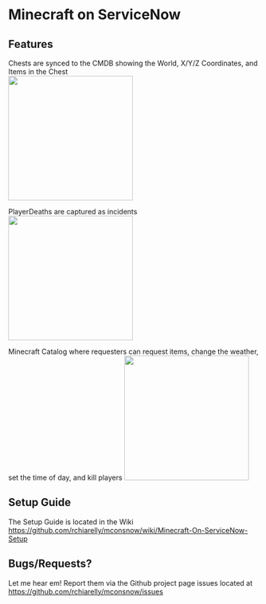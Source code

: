 # Minecraft on ServiceNow

## Features
Chests are synced to the CMDB showing the World, X/Y/Z Coordinates, and Items in the Chest  
<img src="https://github.com/rchiarelly/mconsnow/assets/4681995/7090631b-0038-45e7-97c8-48c302e1e501"  width="250">

PlayerDeaths are captured as incidents  
<img src="https://github.com/rchiarelly/mconsnow/assets/4681995/88cbb274-705d-4302-a8b5-a72d3944ee88" width="250">

Minecraft Catalog where requesters can request items, change the weather, set the time of day, and kill players
<img src="https://github.com/rchiarelly/mconsnow/assets/4681995/0318f6b4-fc7a-4cb5-82c5-cab12b67547b" width="250">


## Setup Guide
The Setup Guide is located in the Wiki https://github.com/rchiarelly/mconsnow/wiki/Minecraft-On-ServiceNow-Setup

## Bugs/Requests?
Let me hear em! Report them via the Github project page issues located at https://github.com/rchiarelly/mconsnow/issues
